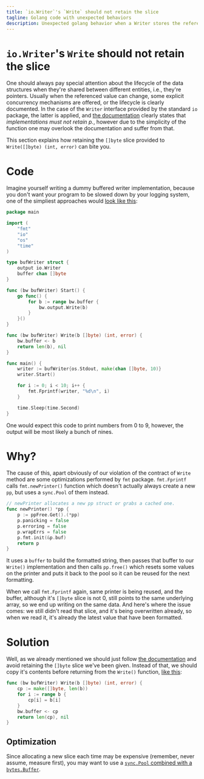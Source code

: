```yaml
---
title: `io.Writer`'s `Write` should not retain the slice
tagline: Golang code with unexpected behaviors
description: Unexpected golang behavior when a Writer stores the reference to the provided bytes.
---
```


# `io.Writer`'s `Write` should not retain the slice

One should always pay special attention about the lifecycle of the data structures when they're shared between different entities, i.e., they're pointers.
Usually when the referenced value can change, some explicit concurrency mechanisms are offered, or the lifecycle is clearly documented.
In the case of the `Writer` interface provided by the standard `io` package, the latter is applied, and [the documentation][doc] clearly states that _implementations must not retain p._, however due to the simplicity of the function one may overlook the documentation and suffer from that.

This section explains how retaining the `[]byte` slice provided to `Write([]byte) (int, error)` can bite you.

# Code

Imagine yourself writing a dummy buffered writer implementation, because you don't want your program to be slowed down by your logging system, one of the simpliest approaches would [look like this][broken code]:

```go
package main

import (
	"fmt"
	"io"
	"os"
	"time"
)

type bufWriter struct {
	output io.Writer
	buffer chan []byte
}

func (bw bufWriter) Start() {
	go func() {
		for b := range bw.buffer {
			bw.output.Write(b)
		}
	}()
}

func (bw bufWriter) Write(b []byte) (int, error) {
	bw.buffer <- b
	return len(b), nil
}

func main() {
	writer := bufWriter{os.Stdout, make(chan []byte, 10)}
	writer.Start()

	for i := 0; i < 10; i++ {
		fmt.Fprintf(writer, "%d\n", i)
	}

	time.Sleep(time.Second)
}
```

One would expect this code to print numbers from 0 to 9, however, the output will be most likely a bunch of nines.

# Why? 

The cause of this, apart obviously of our violation of the contract of `Write` method are some optimizations performed by `fmt` package.
`fmt.Fprintf` calls `fmt.newPrinter()` function which doesn't actually always create a new `pp`, but uses a `sync.Pool` of them instead.

```go
// newPrinter allocates a new pp struct or grabs a cached one.
func newPrinter() *pp {
	p := ppFree.Get().(*pp)
	p.panicking = false
	p.erroring = false
	p.wrapErrs = false
	p.fmt.init(&p.buf)
	return p
}
```

It uses a `buffer` to build the formatted string, then passes that buffer to our `Write()` implementation and then calls `pp.free()` which resets some values on the printer and puts it back to the pool so it can be reused for the next formatting.

When we call `fmt.Fprintf` again, same printer is being reused, and the buffer, although it's `[]byte` slice is not 0, still points to the same underlying array, so we end up writing on the same data.
And here's where the issue comes: we still didn't read that slice, and it's being overwritten already, so when we read it, it's already the latest value that have been formatted.

# Solution

Well, as we already mentioned we should just follow [the documentation][doc] and avoid retaining the `[]byte` slice we've been given. Instead of that, we should copy it's contents before returning from the `Write()` function, [like this][fixed code]:

```go
func (bw bufWriter) Write(b []byte) (int, error) {
	cp := make([]byte, len(b))
	for i := range b {
		cp[i] = b[i]
	}
	bw.buffer <- cp
	return len(cp), nil
}
```

## Optimization

Since allocating a new slice each time may be expensive (remember, never assume, measure first), you may want to use a [`sync.Pool` combined with a `bytes.Buffer`][optimized code].

[doc]: https://golang.org/pkg/io/#Writer 
[broken code]: https://play.golang.org/p/8XFwXMRh-oe
[fixed code]: https://play.golang.org/p/c9eOepzt8G3
[optimized code]: https://play.golang.org/p/yeJAhwLsYZQ
